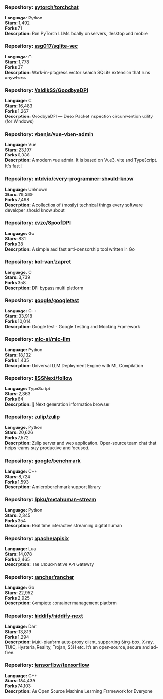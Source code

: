 ### **Repository:** [pytorch/torchchat](https://github.com/pytorch/torchchat)  

**Language:** Python  
**Stars:** 1,492  
**Forks** 71  
**Description:** Run PyTorch LLMs locally on servers, desktop and mobile  

### **Repository:** [asg017/sqlite-vec](https://github.com/asg017/sqlite-vec)  

**Language:** C  
**Stars:** 1,778  
**Forks** 37  
**Description:** Work-in-progress vector search SQLite extension that runs anywhere.  

### **Repository:** [ValdikSS/GoodbyeDPI](https://github.com/ValdikSS/GoodbyeDPI)  

**Language:** C  
**Stars:** 16,483  
**Forks** 1,267  
**Description:** GoodbyeDPI — Deep Packet Inspection circumvention utility (for Windows)  

### **Repository:** [vbenjs/vue-vben-admin](https://github.com/vbenjs/vue-vben-admin)  

**Language:** Vue  
**Stars:** 23,197  
**Forks** 6,336  
**Description:** A modern vue admin. It is based on Vue3, vite and TypeScript. It's fast！  

### **Repository:** [mtdvio/every-programmer-should-know](https://github.com/mtdvio/every-programmer-should-know)  

**Language:** Unknown  
**Stars:** 78,589  
**Forks** 7,498  
**Description:** A collection of (mostly) technical things every software developer should know about  

### **Repository:** [xvzc/SpoofDPI](https://github.com/xvzc/SpoofDPI)  

**Language:** Go  
**Stars:** 831  
**Forks** 38  
**Description:** A simple and fast anti-censorship tool written in Go  

### **Repository:** [bol-van/zapret](https://github.com/bol-van/zapret)  

**Language:** C  
**Stars:** 3,739  
**Forks** 358  
**Description:** DPI bypass multi platform  

### **Repository:** [google/googletest](https://github.com/google/googletest)  

**Language:** C++  
**Stars:** 33,918  
**Forks** 10,014  
**Description:** GoogleTest - Google Testing and Mocking Framework  

### **Repository:** [mlc-ai/mlc-llm](https://github.com/mlc-ai/mlc-llm)  

**Language:** Python  
**Stars:** 18,132  
**Forks** 1,435  
**Description:** Universal LLM Deployment Engine with ML Compilation  

### **Repository:** [RSSNext/follow](https://github.com/RSSNext/follow)  

**Language:** TypeScript  
**Stars:** 2,363  
**Forks** 64  
**Description:** 🧡 Next generation information browser  

### **Repository:** [zulip/zulip](https://github.com/zulip/zulip)  

**Language:** Python  
**Stars:** 20,626  
**Forks** 7,572  
**Description:** Zulip server and web application. Open-source team chat that helps teams stay productive and focused.  

### **Repository:** [google/benchmark](https://github.com/google/benchmark)  

**Language:** C++  
**Stars:** 8,724  
**Forks** 1,593  
**Description:** A microbenchmark support library  

### **Repository:** [lipku/metahuman-stream](https://github.com/lipku/metahuman-stream)  

**Language:** Python  
**Stars:** 2,345  
**Forks** 354  
**Description:** Real time interactive streaming digital human  

### **Repository:** [apache/apisix](https://github.com/apache/apisix)  

**Language:** Lua  
**Stars:** 14,078  
**Forks** 2,465  
**Description:** The Cloud-Native API Gateway  

### **Repository:** [rancher/rancher](https://github.com/rancher/rancher)  

**Language:** Go  
**Stars:** 22,952  
**Forks** 2,925  
**Description:** Complete container management platform  

### **Repository:** [hiddify/hiddify-next](https://github.com/hiddify/hiddify-next)  

**Language:** Dart  
**Stars:** 13,819  
**Forks** 1,294  
**Description:** Multi-platform auto-proxy client, supporting Sing-box, X-ray, TUIC, Hysteria, Reality, Trojan, SSH etc. It’s an open-source, secure and ad-free.  

### **Repository:** [tensorflow/tensorflow](https://github.com/tensorflow/tensorflow)  

**Language:** C++  
**Stars:** 184,439  
**Forks** 74,103  
**Description:** An Open Source Machine Learning Framework for Everyone  

